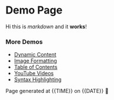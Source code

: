 # Demo Page

Hi this is _markdown_ and it **works**!

### More Demos

* [Dynamic Content](dynamic-content)
* [Image Formatting](images)
* [Table of Contents](toc)
* [YouTube Videos](videos)
* [Syntax Highlighting](code)

Page generated at {{TIME}} on {{DATE}} 🚀